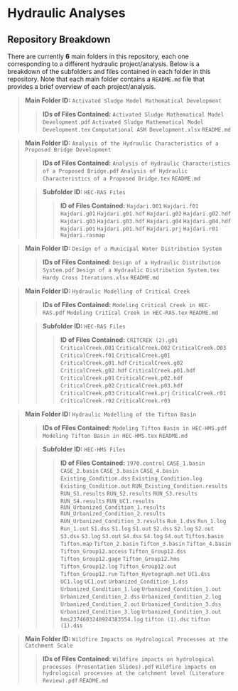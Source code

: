 # Hydraulic Analyses

## Repository Breakdown
There are currently **6** main folders in this repository, each one corresponding to a different hydraulic project/analysis. Below is a breakdown of the subfolders and files contained in each folder in this repository. Note that each main folder contains a ```README.md``` file that provides a brief overview of each project/analysis.
   
 > **Main Folder ID:** ```Activated Sludge Model Mathematical Development```
 >
 >> **IDs of Files Contained:** ```Activated Sludge Mathematical Model Development.pdf```   ```Activated Sludge Mathematical Model Development.tex```    ```Computational ASM Development.xlsx``` ```README.md```

   
 > **Main Folder ID:** ```Analysis of the Hydraulic Characteristics of a Proposed Bridge Development```
 >
 >> **IDs of Files Contained:** ```Analysis of Hydraulic Characteristics of a Proposed Bridge.pdf``` ```Analysis of Hydraulic Characteristics of a Proposed Bridge.tex``` ```README.md```
 >
 >> **Subfolder ID:** ```HEC-RAS Files```
 >>
 >>> **ID of Files Contained:** ```Hajdari.O01``` ```Hajdari.f01```  ```Hajdari.g01```  ```Hajdari.g01.hdf```  ```Hajdari.g02``` ```Hajdari.g02.hdf``` ```Hajdari.g03```  ```Hajdari.g03.hdf```  ```Hajdari.g04```  ```Hajdari.g04.hdf``` ```Hajdari.p01``` ```Hajdari.p01.hdf```  ```Hajdari.prj```  ```Hajdari.r01```  ```Hajdari.rasmap```
   
  > **Main Folder ID:** ```Design of a Municipal Water Distribution System```
  >
  >> **IDs of Files Contained:** ```Design of a Hydraulic Distribution System.pdf``` ```Design of a Hydraulic Distribution System.tex``` ```Hardy Cross Iterations.xlsx``` ```README.md```
   
  > **Main Folder ID:** ```Hydraulic Modelling of Critical Creek```
  >
  >> **IDs of Files Contained:** ```Modeling Critical Creek in HEC-RAS.pdf``` ```Modeling Critical Creek in HEC-RAS.tex``` ```README.md```
  >
  >> **Subfolder ID:** ```HEC-RAS Files```
  >>
  >>> **ID of Files Contained:** ```CRITCREK (2).g01``` ```CriticalCreek.O01``` ```CriticalCreek.O02``` ```CriticalCreek.O03``` ```CriticalCreek.f01``` ```CriticalCreek.g01``` ```CriticalCreek.g01.hdf``` ```CriticalCreek.g02``` ```CriticalCreek.g02.hdf``` ```CriticalCreek.p01.hdf``` ```CriticalCreek.p01``` ```CriticalCreek.p02.hdf``` ```CriticalCreek.p02``` ```CriticalCreek.p03.hdf``` ```CriticalCreek.p03``` ```CriticalCreek.prj``` ```CriticalCreek.r01``` ```CriticalCreek.r02``` ```CriticalCreek.r03```
   
  > **Main Folder ID:** ```Hydraulic Modelling of the Tifton Basin```
  >
  >> **IDs of Files Contained:** ```Modeling Tifton Basin in HEC-HMS.pdf``` ```Modeling Tifton Basin in HEC-HMS.tex``` ```README.md```
  >
  >> **Subfolder ID:** ```HEC-HMS Files```
  >>
  >>> **ID of Files Contained:** ```1970.control``` ```CASE_1.basin``` ```CASE_2.basin``` ```CASE_3.basin``` ```CASE_4.basin``` ```Existing_Condition.dss``` ```Existing_Condition.log``` ```Existing_Condition.out``` ```RUN_Existing_Condition.results``` ```RUN_S1.results``` ```RUN_S2.results``` ```RUN_S3.results``` ```RUN_S4.results``` ```RUN_UC1.results``` ```RUN_Urbanized_Condition_1.results``` ```RUN_Urbanized_Condition_2.results``` ```RUN_Urbanized_Condition_3.results``` ```Run_1.dss``` ```Run_1.log``` ```Run_1.out``` ```S1.dss``` ```S1.log``` ```S1.out``` ```S2.dss``` ```S2.log``` ```S2.out``` ```S3.dss``` ```S3.log``` ```S3.out``` ```S4.dss``` ```S4.log``` ```S4.out``` ```Tifton.basin``` ```Tifton.map``` ```Tifton_2.basin``` ```Tifton_3.basin``` ```Tifton_4.basin``` ```Tifton_Group12.access``` ```Tifton_Group12.dss``` ```Tifton_Group12.gage``` ```Tifton_Group12.hms``` ```Tifton_Group12.log``` ```Tifton_Group12.out``` ```Tifton_Group12.run``` ```Tifton_Hyetograph.met``` ```UC1.dss``` ```UC1.log``` ```UC1.out``` ```Urbanized_Condition_1.dss``` ```Urbanized_Condition_1.log``` ```Urbanized_Condition_1.out```
  ```Urbanized_Condition_2.dss``` ```Urbanized_Condition_2.log``` ```Urbanized_Condition_2.out``` ```Urbanized_Condition_3.dss``` ```Urbanized_Condition_3.log``` ```Urbanized_Condition_3.out``` ```hms2374603240924383554.log``` ```tifton (1).dsc``` ```tifton (1).dss```
   
  > **Main Folder ID:** ```Wildfire Impacts on Hydrological Processes at the Catchment Scale```
  >
  >> **IDs of Files Contained:** ```Wildfire impacts on hydrological processes (Presentation Slides).pdf``` ```Wildfire impacts on hydrological processes at the catchment level (Literature Review).pdf``` ```README.md```
